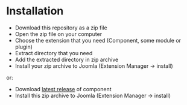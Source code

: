 # Installation

* Download this repository as a zip file
* Open the zip file on your computer
* Choose the extension that you need (Component, some module or plugin)
* Extract directory that you need
* Add the extracted directory in zip archive
* Install your zip archive to Joomla (Extension Manager -> install)

or:

* Download [latest release](https://github.com/Pmmlabs/smfaq/releases/latest) of component
* Install this zip archive to Joomla (Extension Manager -> install)